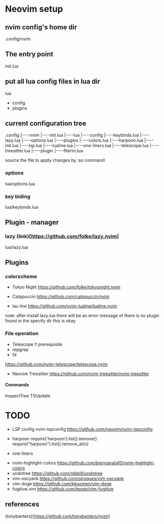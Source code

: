 # Neovim setup

## nvim config's home dir
.config/nvim

## The entry point
init.lua
## put all lua config files in lua dir
lua
- config
- plugins

## current configuration tree
.config
|----nvim
     |----init.lua
     |----lua
          |----config
               |----keybinds.lua
               |----lazy.lua
               |----options.lua
          |----plugins
               |----colors.lua
               |----harpoon.lua
               |----init.lua
               |----lsp.lua
               |----lualine.lua
               |----one-liners.lua
               |----telescope.lua
               |----treesitter.lua
     |----plugin
          |----flterm.lua



source the file to apply changes by :so command

### options
lua/options.lua
### key biding
lua/keybinds.lua

## Plugin - manager
### lazy (link)[https://github.com/folke/lazy.nvim]
lua/lazy.lua

## Plugins
### colorscheme
- Tokyo Night
https://github.com/folke/tokyonight.nvim

- Catppuccin
https://github.com/catppuccin/nvim

- lau line
https://github.com/nvim-lualine/lualine.nvim

note: 
after install lazy.lua there will be an error message of there is no plugin found in the specify dir
this is okay

### File operation

- Telescope
!! prerequisite
- repgrep
- fd

https://github.com/nvim-telescope/telescope.nvim

- Neovim Treesitter
https://github.com/nvim-treesitter/nvim-treesitter

#### Commands
InspectTree
TSUpdate


# TODO
- LSP config
nvim-lspconfig https://github.com/neovim/nvim-lspconfig

- harpoon
require('harpoon'):list():remove()
require("harpoon"):list():remove_at(n)


- one-liners
* nvim-highlight-colors https://github.com/brenoprata10/nvim-highlight-colors
* undotree https://github.com/mbbill/undotree
* vim-oscyank https://github.com/ojroques/vim-oscyank
* vim-doge https://github.com/kkoomen/vim-doge
* fugitive.vim https://github.com/tpope/vim-fugitive

## references
(tonybanters)[https://github.com/tonybanters/nvim]
